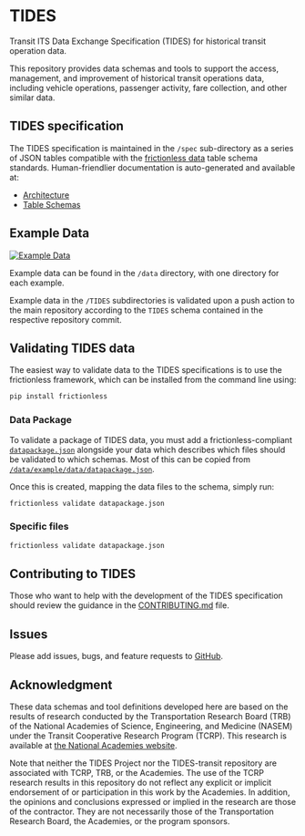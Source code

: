 # TIDES

Transit ITS Data Exchange Specification (TIDES) for historical transit operation data.

This repository provides data schemas and tools to support the access, management, and improvement of historical transit operations data, including vehicle operations, passenger activity, fare collection, and other similar data.

## TIDES specification

The TIDES specification is maintained in the `/spec` sub-directory as a series of JSON tables compatible with the [frictionless data](https://specs.frictionlessdata.io/table-schema/) table schema standards.
Human-friendlier documentation is auto-generated and available at:

- [Architecture](architecture.md)
- [Table Schemas](tables.md)

## Example Data

[![Example Data](https://github.com/TIDES-transit/TIDES/actions/workflows/validate-data.yaml/badge.svg)](https://repository.frictionlessdata.io/pages/dashboard.html?user=TIDES-transit&repo=TIDES&flow=validate-data)

Example data can be found in the `/data` directory, with one directory for each example.  

Example data in the `/TIDES` subdirectories is validated upon a push action to the main repository according to the `TIDES` schema contained in the respective repository commit.

## Validating TIDES data

The easiest way to validate data to the TIDES specifications is to use the frictionless framework, which can be installed from the command line using:

```sh
pip install frictionless
```

### Data Package

To validate a package of TIDES data, you must add a frictionless-compliant [`datapackage.json`](https://specs.frictionlessdata.io/data-package/) alongside your data which describes which files should be validated to which schemas.  Most of this can be copied from [`/data/example/data/datapackage.json`](https://raw.githubusercontent.com/TIDES-transit/TIDES/main/data/example/data/datapackage.json).

Once this is created, mapping the data files to the schema, simply run:

```sh
frictionless validate datapackage.json
```

### Specific files


```sh
frictionless validate datapackage.json
```

## Contributing to TIDES

Those who want to help with the development of the TIDES specification should review the guidance in the [CONTRIBUTING.md](CONTRIBUTING.md) file.

## Issues

Please add issues, bugs, and feature requests to [GitHub](https://github.com/TIDES-transit/TIDES/issues).

## Acknowledgment

These data schemas and tool definitions developed here are based on the results of research conducted by the Transportation Research Board (TRB) of the National Academies of Science, Engineering, and Medicine (NASEM) under the Transit Cooperative Research Program (TCRP). This research is available at [the National Academies website](https://nap.nationalacademies.org/catalog/26674/improving-access-and-management-of-public-transit-its-data).

Note that neither the TIDES Project nor the TIDES-transit repository are associated with TCRP, TRB, or the Academies. The use of the TCRP research results in this repository do not reflect any explicit or implicit endorsement of or participation in this work by the Academies. In addition, the opinions and conclusions expressed or implied in the research are those of the contractor. They are not necessarily those of the Transportation Research Board, the Academies, or the program sponsors.
